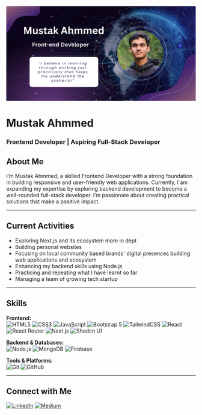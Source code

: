 <img src="Mustak Ahmmed Github Banner.png" alt="GitHub Banner"/>

# Mustak Ahmmed  
### Frontend Developer | Aspiring Full-Stack Developer  

## About Me
I’m Mustak Ahmmed, a skilled Frontend Developer with a strong foundation in building responsive and user-friendly web applications. Currently, I am expanding my expertise by exploring backend development to become a well-rounded full-stack developer. I’m passionate about creating practical solutions that make a positive impact.



---

## Current Activities
- Exploring Next.js and its ecosystem more in dept 
- Building personal websites
- Focusing on local community based brands' digital presences building web applications and ecosystem  
- Enhancing my backend skills using Node.js  
- Practicing and repeating what I have learnt so far
- Managing a team of growing tech startup 

---

## Skills

**Frontend:**  
![HTML5](https://img.shields.io/badge/HTML5-%23E34F26.svg?style=for-the-badge&logo=html5&logoColor=white) ![CSS3](https://img.shields.io/badge/CSS3-%231572B6.svg?style=for-the-badge&logo=css3&logoColor=white) ![JavaScript](https://img.shields.io/badge/JavaScript-%23323330.svg?style=for-the-badge&logo=javascript&logoColor=%23F7DF1E) ![Bootstrap 5](https://img.shields.io/badge/Bootstrap%205-7952B3?style=for-the-badge&logo=bootstrap&logoColor=white) ![TailwindCSS](https://img.shields.io/badge/TailwindCSS-%2338B2AC.svg?style=for-the-badge&logo=tailwind-css&logoColor=white) ![React](https://img.shields.io/badge/React-%2320232a.svg?style=for-the-badge&logo=react&logoColor=%2361DAFB) ![React Router](https://img.shields.io/badge/React_Router-CA4245?style=for-the-badge&logo=react-router&logoColor=white) ![Next.js](https://img.shields.io/badge/Next.js-000000?style=for-the-badge&logo=next.js&logoColor=white) ![Shadcn UI](https://img.shields.io/badge/Shadcn%20UI-000000?style=for-the-badge&logo=shadcnui&logoColor=white)  

**Backend & Databases:**  
![Node.js](https://img.shields.io/badge/Node.js-6DA55F?style=for-the-badge&logo=node.js&logoColor=white) ![MongoDB](https://img.shields.io/badge/MongoDB-%2347A248.svg?style=for-the-badge&logo=mongodb&logoColor=white) ![Firebase](https://img.shields.io/badge/Firebase-FFCA28?style=for-the-badge&logo=firebase&logoColor=black)  

**Tools & Platforms:**  
![Git](https://img.shields.io/badge/Git-F05032?style=for-the-badge&logo=git&logoColor=white) ![GitHub](https://img.shields.io/badge/GitHub-181717?style=for-the-badge&logo=github&logoColor=white)


---

## Connect with Me
[![LinkedIn](https://img.shields.io/badge/LinkedIn-%230077B5.svg?style=for-the-badge&logo=linkedin&logoColor=white)](https://www.linkedin.com/in/mustakahmmed/)  [![Medium](https://img.shields.io/badge/Medium-12100E?style=for-the-badge&logo=medium&logoColor=white)](https://medium.com/@mustakahmmed)  
